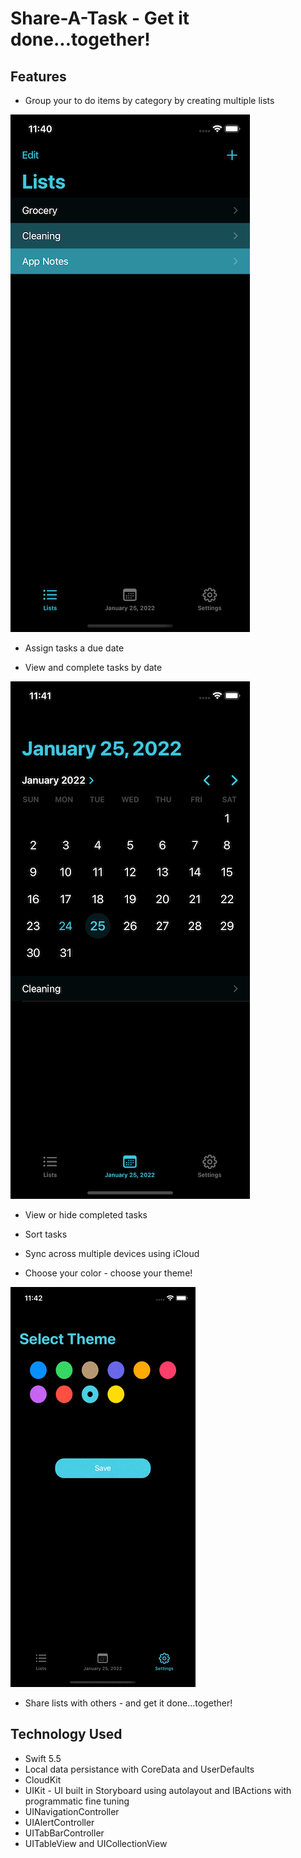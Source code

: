#  Share-A-Task - Get it done...together!

## Features

* Group your to do items by category by creating multiple lists

![](/Demo/GroupView.png)

* Assign tasks a due date

* View and complete tasks by date

![](/Demo/CalendarView.png)

* View or hide completed tasks

* Sort tasks

* Sync across multiple devices using iCloud

* Choose your color - choose your theme!

![](/Demo/settings.gif)

* Share lists with others - and get it done...together!

## Technology Used

* Swift 5.5
* Local data persistance with CoreData and UserDefaults
* CloudKit
* UIKit - UI built in Storyboard using autolayout and IBActions with programmatic fine tuning
* UINavigationController
* UIAlertController
* UITabBarController
* UITableView and UICollectionView
